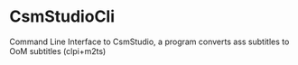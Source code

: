 # CsmStudioCli
 Command Line Interface to CsmStudio, a program converts ass subtitles to OoM subtitles (clpi+m2ts)
